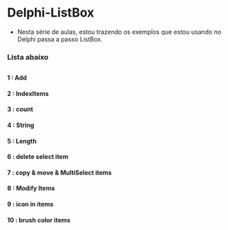# Delphi-ListBox
- Nesta série de aulas, estou trazendo os exemplos que estou usando no Delphi passa a passo ListBox.  


<h3 align="left">Lista abaixo</h3>

## <h4> 1 : Add</li></h4> 
<h4>2 : IndexItems</h4> 
<h4>3 : count </h4> 
<h4>4 : String </h4> 
<h4>5 : Length </h4> 
<h4>6 : delete select item  </h4>
<h4>7 : copy &amp; move &amp; MultiSelect items </h4>
<h4>8 : Modify Items </h4>
<h4>9 : icon in items </h4>
<h4>10 : brush color items </h4>
